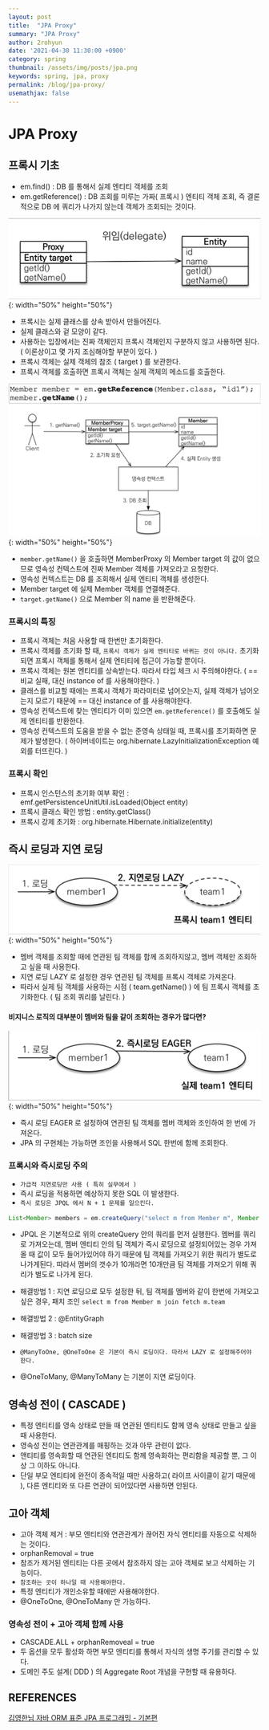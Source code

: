 ```yaml
---
layout: post
title:  "JPA Proxy"
summary: "JPA Proxy"
author: 2rohyun
date: '2021-04-30 11:30:00 +0900'
category: spring
thumbnail: /assets/img/posts/jpa.png
keywords: spring, jpa, proxy
permalink: /blog/jpa-proxy/
usemathjax: false
---
```


# JPA Proxy

## 프록시 기초
 - em.find() : DB 를 통해서 실제 엔티티 객체를 조회
 - em.getReference() : DB 조회를 미루는 가짜( 프록시 ) 엔티티 객체 조회, 즉 결론적으로 DB 에 쿼리가 나가지 않는데 객체가 조회되는 것이다.

![proxy](/assets/img/posts/proxy.png){: width="50%" height="50%"}

 - 프록시는 실제 클래스를 상속 받아서 만들어진다. 
 - 실제 클래스와 겉 모양이 같다.
 - 사용하는 입장에서는 진짜 객체인지 프록시 객체인지 구분하지 않고 사용하면 된다. ( 이론상이고 몇 가지 조심해야할 부분이 있다. )
 - 프록시 객체는 실제 객체의 참조 ( target ) 를 보관한다.
 - 프록시 객체를 호출하면 프록시 객체는 실제 객체의 메소드를 호출한다.

![proxy2](/assets/img/posts/proxy2.png){: width="50%" height="50%"}

 - `member.getName()` 을 호출하면 MemberProxy 의 Member target 의 값이 없으므로 영속성 컨텍스트에 진짜 Member 객체를 가져오라고 요청한다.
 - 영속성 컨텍스트는 DB 를 조회해서 실제 엔티티 객체를 생성한다.
 - Member target 에 실제 Member 객체를 연결해준다.
 - `target.getName()` 으로 Member 의 name 을 반환해준다.

### 프록시의 특징
 - 프록시 객체는 처음 사용할 때 한번만 초기화한다.
 - 프록시 객체를 초기화 할 때, `프록시 객체가 실제 엔티티로 바뀌는 것이 아니다.` 초기화되면 프록시 객체를 통해서 실제 엔티티에 접근이 가능할 뿐이다.
 - 프록시 객체는 원본 엔티티를 상속받는다. 따라서 타입 체크 시 주의해야한다. ( == 비교 실패, 대신 instance of 를 사용해야한다. )
 - 클래스를 비교할 때에는 프록시 객체가 파라미터로 넘어오는지, 실제 객체가 넘어오는지 모르기 때문에 == 대신 instance of 를 사용해야한다.
 - 영속성 컨텍스트에 찾는 엔티티가 이미 있으면 `em.getReference()` 를 호출해도 실제 엔티티를 반환한다.
 - 영속성 컨텍스트의 도움을 받을 수 없는 준영속 상태일 때, 프록시를 초기화하면 문제가 발생한다. ( 하이버네이트는 org.hibernate.LazyInitializationException 예외를 터뜨린다. )

### 프록시 확인
 - 프록시 인스턴스의 초기화 여부 확인 : emf.getPersistenceUnitUtil.isLoaded(Object entity)
 - 프록시 클래스 확인 방법 : entity.getClass()
 - 프록시 강제 초기화 : org.hibernate.Hibernate.initialize(entity)

## 즉시 로딩과 지연 로딩

![lazy](/assets/img/posts/lazy.png){: width="50%" height="50%"}

 - 멤버 객체를 조회할 때에 연관된 팀 객체를 함께 조회하지않고, 멤버 객체만 조회하고 싶을 때 사용한다.
 - 지연 로딩 LAZY 로 설정한 경우 연관된 팀 객체를 프록시 객체로 가져온다.
 - 따라서 실제 팀 객체를 사용하는 시점 ( team.getName() ) 에 팀 프록시 객체를 초기화한다. ( 팀 조회 쿼리를 날린다. )

#### 비지니스 로직의 대부분이 멤버와 팀을 같이 조회하는 경우가 많다면?

![eager](/assets/img/posts/eager.png){: width="50%" height="50%"}

 - 즉시 로딩 EAGER 로 설정하여 연관된 팀 객체를 멤버 객체와 조인하여 한 번에 가져온다.
 - JPA 의 구현체는 가능하면 조인을 사용해서 SQL 한번에 함께 조회한다.

### 프록시와 즉시로딩 주의
 - `가급적 지연로딩만 사용 ( 특히 실무에서 )`
 - 즉시 로딩을 적용하면 예상하지 못한 SQL 이 발생한다.
 - `즉시 로딩은 JPQL 에서 N + 1 문제를 일으킨다.`

 ```java
 List<Member> members = em.createQuery("select m from Member m", Member.class).getResultList();
 ```

   - JPQL 은 기본적으로 위의 createQuery 안의 쿼리를 먼저 실행한다. 멤버를 쿼리로 가져오는데, 멤버 엔티티 안의 팀 객체가 즉시 로딩으로 설정되어있는 경우 가져올 때 값이 모두 들어가있어야 하기 때문에 팀 객체를 가져오기 위한 쿼리가 별도로 나가게된다. 따라서 멤버의 갯수가 10개라면 10개만큼 팀 객체를 가져오기 위해 쿼리가 별도로 나가게 된다. 
   - 해결방법 1 : 지연 로딩으로 모두 설정한 뒤, 팀 객체를 멤버와 같이 한번에 가져오고 싶은 경우, 패치 조인 `select m from Member m join fetch m.team`
   - 해결방법 2 : @EntityGraph
   - 해결방법 3 : batch size 

 - `@ManyToOne, @OneToOne 은 기본이 즉시 로딩이다. 따라서 LAZY 로 설정해주어야 한다.`
 - @OneToMany, @ManyToMany 는 기본이 지연 로딩이다.

## 영속성 전이 ( CASCADE )
 - 특정 엔티티를 영속 상태로 만들 때 연관된 엔티티도 함께 영속 상태로 만들고 싶을 때 사용한다.
 - 영속성 전이는 연관관계를 매핑하는 것과 아무 관련이 없다.
 - 앤티티를 영속화할 때 연관된 엔티티도 함께 영속화하는 편리함을 제공할 뿐, 그 이상 그 이하도 아니다.
 - 단일 부모 엔티티에 완전이 종속적일 때만 사용하고( 라이프 사이클이 같기 때문에 ), 다른 엔티티와 또 다른 연관이 되어있다면 사용하면 안된다.

## 고아 객체
 - 고아 객체 제거 : 부모 엔티티와 연관관계가 끊어진 자식 엔티티를 자동으로 삭제하는 것이다.
 - orphanRemoval = true 
 - 참조가 제거된 엔티티는 다른 곳에서 참조하지 않는 고아 객체로 보고 삭제하는 기능이다.
 - `참조하는 곳이 하나일 때 사용해야한다.`
 - 특정 엔티티가 개인소유할 때에만 사용해야한다.
 - @OneToOne, @OneToMany 만 가능하다.

### 영속성 전이 + 고아 객체 함께 사용
 - CASCADE.ALL + orphanRemoveal = true
 - 두 옵션을 모두 활성화 하면 부모 엔티티를 통해서 자식의 생명 주기를 관리할 수 있다.
 - 도메인 주도 설계( DDD ) 의 Aggregate Root 개념을 구현할 때 유용하다.

## REFERENCES
[김영한님 자바 ORM 표준 JPA 프로그래밍 - 기본편](https://www.inflearn.com/course/ORM-JPA-Basic)



